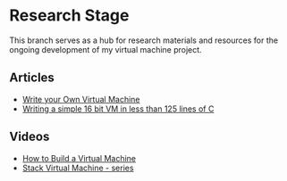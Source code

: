 # Research Stage 

This branch serves as a hub for research materials and resources for the ongoing development of my virtual machine project.

## Articles

- [Write your Own Virtual Machine](https://www.jmeiners.com/lc3-vm/)
- [Writing a simple 16 bit VM in less than 125 lines of C](https://www.andreinc.net/2021/12/01/writing-a-simple-vm-in-less-than-125-lines-of-c)


## Videos 

- [How to Build a Virtual Machine](https://www.youtube.com/watch?v=OjaAToVkoTw)
- [Stack Virtual Machine - series](https://www.youtube.com/playlist?list=PLSiFUSQSRYAOFwfP-aMzXJlWKVyIuWfPU)
